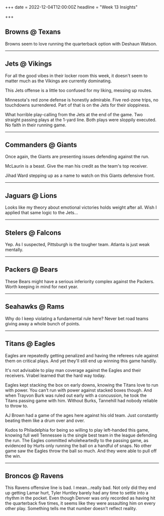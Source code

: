 +++
date = 2022-12-04T12:00:00Z
headline = "Week 13 Insights"

+++
## Browns @ Texans

Browns seem to love running the quarterback option with Deshaun Watson.

***

## Jets @ Vikings

For all the good vibes in their locker room this week, it doesn't seem to matter much as the Vikings are currently dominating.

This Jets offense is a little too confused for my liking, messing up routes.

Minnesota's red zone defense is honestly admirable. Five red-zone trips, no touchdowns surrendered. Part of that is on the Jets for their sloppiness.

What horrible play-calling from the Jets at the end of the game. Two straight passing plays at the 1-yard line. Both plays were sloppily executed. No faith in their running game.

***

## Commanders @ Giants

Once again, the Giants are presenting issues defending against the run.

McLaurin is a beast. Give the man his credit as the team's top receiver.

Jihad Ward stepping up as a name to watch on this Giants defensive front.

***

## Jaguars @ Lions

Looks like my theory about emotional victories holds weight after all. Wish I applied that same logic to the Jets...

***

## Stelers @ Falcons

Yep. As I suspected, Pittsburgh is the tougher team. Atlanta is just weak mentally.

***

## Packers @ Bears

These Bears might have a serious inferiority complex against the Packers. Worth keeping in mind for next year.

***

## Seahawks @ Rams

Why do I keep violating a fundamental rule here? Never bet road teams giving away a whole bunch of points.

***

## Titans @ Eagles

Eagles are repeatedly getting penalized and having the referees rule against them on critical plays. And yet they'll still end up winning this game handily.

It's not advisable to play man coverage against the Eagles and their receivers. Vrabel learned that the hard way today.

Eagles kept stacking the box on early downs, knowing the Titans love to run with power. You can't run with power against stacked boxes though. And when Trayvon Burk was ruled out early with a concussion, he took the Titans passing game with him. Without Burks, Tannehill had nobody reliable to throw to.

AJ Brown had a game of the ages here against his old team. Just constantly beating them like a drum over and over.

Kudos to Philadelphia for being so willing to play left-handed this game, knowing full well Tennessee is the single best team in the league defending the run. The Eagles committed wholeheartedly to the passing game, as evidenced by Hurts only running the ball on a handful of snaps. No other game saw the Eagles throw the ball so much. And they were able to pull off the win.

***

## Broncos @ Ravens

This Ravens offensive line is bad. I mean...really bad. Not only did they end up getting Lamar hurt, Tyler Huntley barely had any time to settle into a rhythm in the pocket. Even though Denver was only recorded as having hit the quarterback five times, it seems like they were assaulting him on every other play. Something tells me that number doesn't reflect reality.